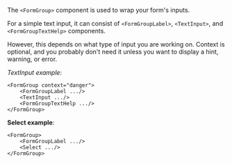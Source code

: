 The `<FormGroup>` component is used to wrap your form's inputs.

For a simple text input, it can consist of `<FormGroupLabel>`, `<TextInput>`, and `<FormGroupTextHelp>` components.

However, this depends on what type of input you are working on. Context is optional, and you probably don't need it unless you want to display a hint, warning, or error.

*TextInput example*:

```
<FormGroup context="danger">
    <FormGroupLabel .../>
    <TextInput .../>
    <FormGroupTextHelp .../>
</FormGroup>
```

**Select example**:
```
<FormGroup>
    <FormGroupLabel .../>
    <Select .../>
</FormGroup>
```
